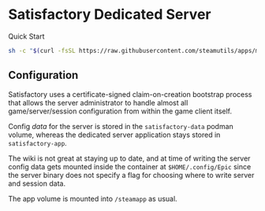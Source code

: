 # Satisfactory Dedicated Server

Quick Start
```bash
sh -c "$(curl -fsSL https://raw.githubusercontent.com/steamutils/apps/main/satisfactory/setup.sh)"
```


## Configuration

Satisfactory uses a certificate-signed claim-on-creation bootstrap process that allows the server administrator to handle almost all game/server/session configuration from within the game client itself.

Config *data* for the server is stored in the `satisfactory-data` podman volume, whereas the dedicated server application stays stored in `satisfactory-app`.

The wiki is not great at staying up to date, and at time of writing the server config data gets mounted inside the container at `$HOME/.config/Epic` since the server binary does not specify a flag for choosing where to write server and session data.

The app volume is mounted into `/steamapp` as usual.
